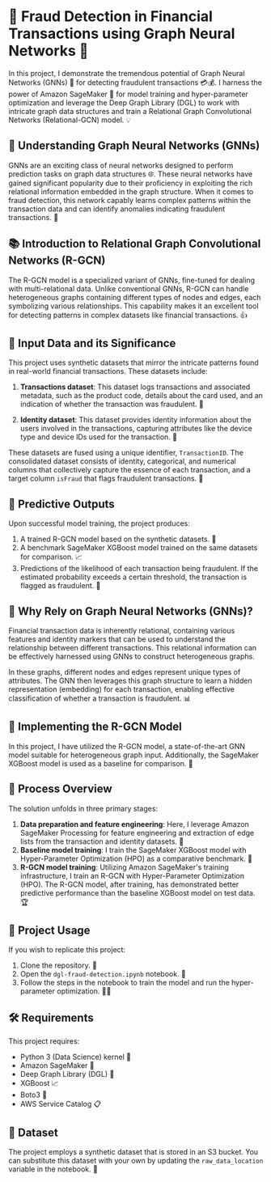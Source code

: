 # 🚀 Fraud Detection in Financial Transactions using Graph Neural Networks 🚀

In this project, I demonstrate the tremendous potential of Graph Neural Networks (GNNs) 🔀 for detecting fraudulent transactions 💳💰. I harness the power of Amazon SageMaker 🧪 for model training and hyper-parameter optimization and leverage the Deep Graph Library (DGL) to work with intricate graph data structures and train a Relational Graph Convolutional Networks (Relational-GCN) model. 💡

## 🔬 Understanding Graph Neural Networks (GNNs)

GNNs are an exciting class of neural networks designed to perform prediction tasks on graph data structures 🌐. These neural networks have gained significant popularity due to their proficiency in exploiting the rich relational information embedded in the graph structure. When it comes to fraud detection, this network capably learns complex patterns within the transaction data and can identify anomalies indicating fraudulent transactions. 🎯

## 📚 Introduction to Relational Graph Convolutional Networks (R-GCN)

The R-GCN model is a specialized variant of GNNs, fine-tuned for dealing with multi-relational data. Unlike conventional GNNs, R-GCN can handle heterogeneous graphs containing different types of nodes and edges, each symbolizing various relationships. This capability makes it an excellent tool for detecting patterns in complex datasets like financial transactions. 👍

## 📂 Input Data and its Significance

This project uses synthetic datasets that mirror the intricate patterns found in real-world financial transactions. These datasets include:

1. **Transactions dataset**: This dataset logs transactions and associated metadata, such as the product code, details about the card used, and an indication of whether the transaction was fraudulent. 💼

2. **Identity dataset**: This dataset provides identity information about the users involved in the transactions, capturing attributes like the device type and device IDs used for the transaction. 👥

These datasets are fused using a unique identifier, `TransactionID`. The consolidated dataset consists of identity, categorical, and numerical columns that collectively capture the essence of each transaction, and a target column `isFraud` that flags fraudulent transactions. 🎯

## 🔮 Predictive Outputs

Upon successful model training, the project produces:

1. A trained R-GCN model based on the synthetic datasets. 💽
2. A benchmark SageMaker XGBoost model trained on the same datasets for comparison. 📈
3. Predictions of the likelihood of each transaction being fraudulent. If the estimated probability exceeds a certain threshold, the transaction is flagged as fraudulent. 🚩

## 🧠 Why Rely on Graph Neural Networks (GNNs)?

Financial transaction data is inherently relational, containing various features and identity markers that can be used to understand the relationship between different transactions. This relational information can be effectively harnessed using GNNs to construct heterogeneous graphs. 

In these graphs, different nodes and edges represent unique types of attributes. The GNN then leverages this graph structure to learn a hidden representation (embedding) for each transaction, enabling effective classification of whether a transaction is fraudulent. 📊

## 💾 Implementing the R-GCN Model

In this project, I have utilized the R-GCN model, a state-of-the-art GNN model suitable for heterogeneous graph input. Additionally, the SageMaker XGBoost model is used as a baseline for comparison. 🏁

## 🔄 Process Overview

The solution unfolds in three primary stages:

1. **Data preparation and feature engineering**: Here, I leverage Amazon SageMaker Processing for feature engineering and extraction of edge lists from the transaction and identity datasets. 🔧
2. **Baseline model training**: I train the SageMaker XGBoost model with Hyper-Parameter Optimization (HPO) as a comparative benchmark. 🧪
3. **R-GCN model training**: Utilizing Amazon SageMaker's training infrastructure, I train an R-GCN with Hyper-Parameter Optimization (HPO). The R-GCN model, after training, has demonstrated better predictive performance than the baseline XGBoost model on test data. 🏆

## 📖 Project Usage

If you wish to replicate this project:

1. Clone the repository. 🔄
2. Open the `dgl-fraud-detection.ipynb` notebook. 📓
3. Follow the steps in the notebook to train the model and run the hyper-parameter optimization. 👩‍💻

## 🛠 Requirements

This project requires:

- Python 3 (Data Science) kernel 🐍
- Amazon SageMaker 🧪
- Deep Graph Library (DGL) 🔀
- XGBoost 📈
- Boto3 🤖
- AWS Service Catalog 📋

## 💾 Dataset

The project employs a synthetic dataset that is stored in an S3 bucket. You can substitute this dataset with your own by updating the `raw_data_location` variable in the notebook. 🔄
